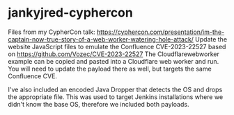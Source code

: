 # jankyjred-cyphercon
Files from my CypherCon talk: https://cyphercon.com/presentation/im-the-captain-now-true-story-of-a-web-worker-watering-hole-attack/
Update the website JavaScript files to emulate the Confluence CVE-2023-22527 based on https://github.com/Vozec/CVE-2023-22527
The Cloudflarewebworker example can be copied and pasted into a Cloudflare web worker and run. You will need to update the payload there as well, but targets the same Confluence CVE.

I've also included an encoded Java Dropper that detects the OS and drops the appropriate file. This was used to target Jenkins installations where we didn't know the base OS, therefore we included both payloads.
